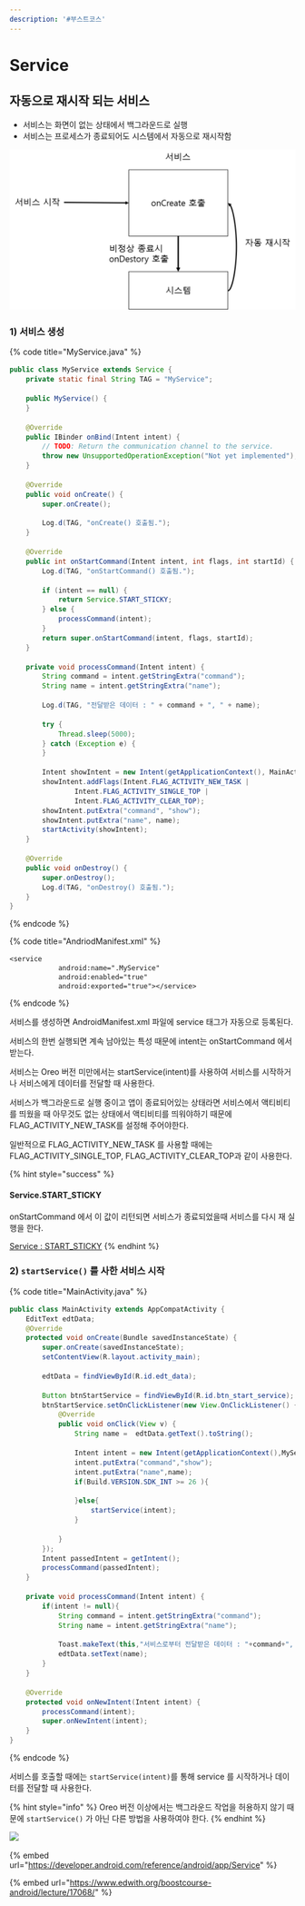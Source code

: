 ```yaml
---
description: '#부스트코스'
---
```


# Service

## 자동으로 재시작 되는 서비스 

* 서비스는 화면이 없는 상태에서 백그라운드로 실행 
* 서비스는 프로세스가 종료되어도 시스템에서 자동으로 재시작함 

![](../.gitbook/assets/service.png)

### 1\) 서비스 생성 

{% code title="MyService.java" %}
```java
public class MyService extends Service {
    private static final String TAG = "MyService";

    public MyService() {
    }

    @Override
    public IBinder onBind(Intent intent) {
        // TODO: Return the communication channel to the service.
        throw new UnsupportedOperationException("Not yet implemented");
    }

    @Override
    public void onCreate() {
        super.onCreate();

        Log.d(TAG, "onCreate() 호출됨.");
    }

    @Override
    public int onStartCommand(Intent intent, int flags, int startId) {
        Log.d(TAG, "onStartCommand() 호출됨.");

        if (intent == null) {
            return Service.START_STICKY;
        } else {
            processCommand(intent);
        }
        return super.onStartCommand(intent, flags, startId);
    }

    private void processCommand(Intent intent) {
        String command = intent.getStringExtra("command");
        String name = intent.getStringExtra("name");

        Log.d(TAG, "전달받은 데이터 : " + command + ", " + name);

        try {
            Thread.sleep(5000);
        } catch (Exception e) {
        }

        Intent showIntent = new Intent(getApplicationContext(), MainActivity.class);
        showIntent.addFlags(Intent.FLAG_ACTIVITY_NEW_TASK |
                Intent.FLAG_ACTIVITY_SINGLE_TOP |
                Intent.FLAG_ACTIVITY_CLEAR_TOP);
        showIntent.putExtra("command", "show");
        showIntent.putExtra("name", name);
        startActivity(showIntent);
    }

    @Override
    public void onDestroy() {
        super.onDestroy();
        Log.d(TAG, "onDestroy() 호출됨.");
    }
}
```
{% endcode %}

{% code title="AndriodManifest.xml" %}
```markup
<service
            android:name=".MyService"
            android:enabled="true"
            android:exported="true"></service>
```
{% endcode %}

서비스를 생성하면 AndroidManifest.xml 파일에 service 태그가 자동으로 등록된다.

서비스의 한번 실행되면 계속 남아있는 특성 때문에 intent는  onStartCommand 에서 받는다. 

서비스는 Oreo 버전 미만에서는 startService\(intent\)를 사용하여 서비스를 시작하거나 서비스에게 데이터를 전달할 때 사용한다. 

서비스가 백그라운드로 실행 중이고 앱이 종료되어있는 상태라면 서비스에서 액티비티를 띄웠을 때 아무것도 없는 상태에서 액티비티를 띄워야하기 때문에 FLAG\_ACTIVITY\_NEW\_TASK를 설정해 주어야한다. 

일반적으로 FLAG\_ACTIVITY\_NEW\_TASK 를 사용할 때에는 FLAG\_ACTIVITY\_SINGLE\_TOP, FLAG\_ACTIVITY\_CLEAR\_TOP과 같이 사용한다. 

{% hint style="success" %}
#### Service.START\_STICKY <a id="START_STICKY"></a>

onStartCommand 에서 이 값이 리턴되면 서비스가 종료되었을때 서비스를 다시 재 실행을 한다.

[Service : START\_STICKY](https://developer.android.com/reference/android/app/Service#START_STICKY) 
{% endhint %}

### 2\) `startService()` 를 사한 서비스 시작 

{% code title="MainActivity.java" %}
```java
public class MainActivity extends AppCompatActivity {
    EditText edtData;
    @Override
    protected void onCreate(Bundle savedInstanceState) {
        super.onCreate(savedInstanceState);
        setContentView(R.layout.activity_main);

        edtData = findViewById(R.id.edt_data);

        Button btnStartService = findViewById(R.id.btn_start_service);
        btnStartService.setOnClickListener(new View.OnClickListener() {
            @Override
            public void onClick(View v) {
                String name =  edtData.getText().toString();

                Intent intent = new Intent(getApplicationContext(),MyService.class);
                intent.putExtra("command","show");
                intent.putExtra("name",name);
                if(Build.VERSION.SDK_INT >= 26 ){

                }else{
                    startService(intent);
                }

            }
        });
        Intent passedIntent = getIntent();
        processCommand(passedIntent);
    }

    private void processCommand(Intent intent) {
        if(intent != null){
            String command = intent.getStringExtra("command");
            String name = intent.getStringExtra("name");

            Toast.makeText(this,"서비스로부터 전달받은 데이터 : "+command+", "+name,Toast.LENGTH_LONG).show();
            edtData.setText(name);
        }
    }

    @Override
    protected void onNewIntent(Intent intent) {
        processCommand(intent);
        super.onNewIntent(intent);
    }
}
```
{% endcode %}

서비스를 호출할 때에는 `startService(intent)`를 통해 service 를 시작하거나 데이터를 전달할 때 사용한다. 

{% hint style="info" %}
Oreo 버전 이상에서는 백그라운드 작업을 허용하지 않기 때문에 `startService()` 가 아닌 다른 방법을 사용하여야 한다.
{% endhint %}

![](../.gitbook/assets/service.gif)

{% embed url="https://developer.android.com/reference/android/app/Service" %}

{% embed url="https://www.edwith.org/boostcourse-android/lecture/17068/" %}



